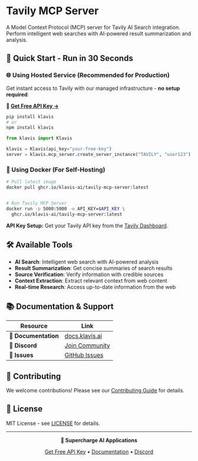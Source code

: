 # Tavily MCP Server

A Model Context Protocol (MCP) server for Tavily AI Search integration. Perform intelligent web searches with AI-powered result summarization and analysis.

## 🚀 Quick Start - Run in 30 Seconds

### 🌐 Using Hosted Service (Recommended for Production)

Get instant access to Tavily with our managed infrastructure - **no setup required**:

**🔗 [Get Free API Key →](https://www.klavis.ai/home/api-keys)**

```bash
pip install klavis
# or
npm install klavis
```

```python
from klavis import Klavis

klavis = Klavis(api_key="your-free-key")
server = klavis.mcp_server.create_server_instance("TAVILY", "user123")
```

### 🐳 Using Docker (For Self-Hosting)

```bash
# Pull latest image
docker pull ghcr.io/klavis-ai/tavily-mcp-server:latest


# Run Tavily MCP Server
docker run -p 5000:5000 -e API_KEY=$API_KEY \
  ghcr.io/klavis-ai/tavily-mcp-server:latest
```

**API Key Setup:** Get your Tavily API key from the [Tavily Dashboard](https://tavily.com/).

## 🛠️ Available Tools

- **AI Search**: Intelligent web search with AI-powered analysis
- **Result Summarization**: Get concise summaries of search results
- **Source Verification**: Verify information with credible sources
- **Context Extraction**: Extract relevant context from web content
- **Real-time Research**: Access up-to-date information from the web

## 📚 Documentation & Support

| Resource | Link |
|----------|------|
| **📖 Documentation** | [docs.klavis.ai](https://docs.klavis.ai) |
| **💬 Discord** | [Join Community](https://discord.gg/p7TuTEcssn) |
| **🐛 Issues** | [GitHub Issues](https://github.com/klavis-ai/klavis/issues) |

## 🤝 Contributing

We welcome contributions! Please see our [Contributing Guide](../../CONTRIBUTING.md) for details.

## 📜 License

MIT License - see [LICENSE](../../LICENSE) for details.

---

<div align="center">
  <p><strong>🚀 Supercharge AI Applications </strong></p>
  <p>
    <a href="https://www.klavis.ai">Get Free API Key</a> •
    <a href="https://docs.klavis.ai">Documentation</a> •
    <a href="https://discord.gg/p7TuTEcssn">Discord</a>
  </p>
</div>
